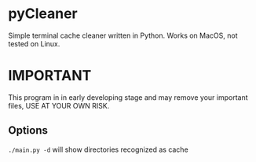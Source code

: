 # pyCleaner
Simple terminal cache cleaner written in Python.
Works on MacOS, not tested on Linux.

# IMPORTANT
This program in in early developing stage and may remove your important files,
USE AT YOUR OWN RISK.

## Options
```./main.py -d``` will show directories recognized as cache